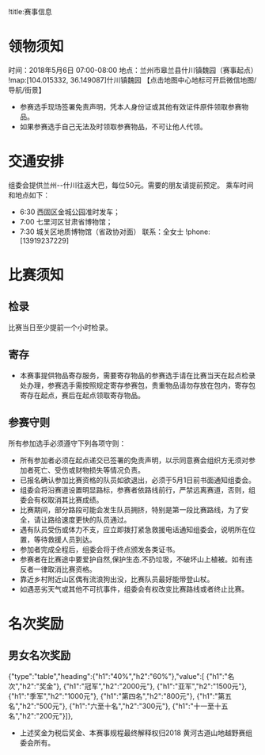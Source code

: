 !title:赛事信息

# 领物须知
时间：2018年5月6日 07:00-08:00
地点：兰州市皋兰县什川镇魏园（赛事起点）
!map:[104.015332, 36.149087]什川镇魏园
【点击地图中心地标可开启微信地图/导航/街景】

* 参赛选手现场签署免责声明，凭本人身份证或其他有效证件原件领取参赛物品。
* 如果参赛选手自己无法及时领取参赛物品，不可让他人代领。

# 交通安排
组委会提供兰州--什川往返大巴，每位50元。需要的朋友请提前预定。
乘车时间和地点如下：
* 6:30 西固区金城公园准时发车；
* 7:00 七里河区甘肃省博物馆；
* 7:30 城关区地质博物馆（省政协对面）
联系：全女士
!phone:[13919237229]

# 比赛须知
## 检录
比赛当日至少提前一个小时检录。

## 寄存
* 本赛事提供物品寄存服务，需要寄存物品的参赛选手请在比赛当天在起点检录处办理，参赛选手需按照规定寄存参赛包，贵重物品请勿存放在包内，寄存包寄存在起点，赛后在起点领取寄存物品。

## 参赛守则
所有参加选手必须遵守下列各项守则：
* 所有参加者必须在起点递交已签署的免责声明，以示同意赛会组织方无须对参加者死亡、受伤或财物损失等情况负责。
* 已报名确认参加比赛资格的队员如欲退出，必须于5月1日前书面通知组委会。
* 组委会将沿赛道设置明显路标，参赛者依路线前行，严禁远离赛道，否则，组委会有权取消其比赛成绩。
* 比赛期间，部分路段可能会发生队员拥挤，特别是第一段比赛路线，为了安全，请让路给速度更快的队员通过。
* 遇有队员受伤或体力不支，应立即拨打紧急救援电话通知组委会，说明所在位置，等待救援人员到达。
* 参加者完成全程后，组委会将于终点颁发各类证书。
* 参赛者在比赛途中要爱护自然,保护生态.不扔垃圾，不破坏山上植被。如有违反者一律取消比赛资格。
* 靠近乡村附近山区偶有流浪狗出没，比赛队员最好能带登山杖。
* 如遇恶劣天气或其他不可抗事件，组委会有权改变比赛路线或者终止比赛。

# 名次奖励
## 男女名次奖励
{"type":"table","heading":{"h1":"40%","h2":"60%"},"value":[
{"h1":"名次","h2":"奖金"},
{"h1":"冠军","h2":"2000元"},
{"h1":"亚军","h2":"1500元"},
{"h1":"季军","h2":"1000元"},
{"h1":"第四名","h2":"800元"},
{"h1":"第五名","h2":"500元"},
{"h1":"六至十名","h2":"300元"},
{"h1":"十一至十五名","h2":"200元"}]},
* 上述奖金为税后奖金、本赛事规程最终解释权归2018 黄河古道山地越野赛组委会所有。
